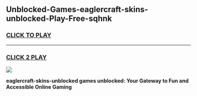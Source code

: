 
## Unblocked-Games-eaglercraft-skins-unblocked-Play-Free-sqhnk
<h3>
<a href="https://premium76.site?title=eaglercraft-skins-unblocked&ref=23A">CLICK TO PLAY</a></h3>
<hr>

<h3>
<a href="https://premium76.site?title=eaglercraft-skins-unblocked&ref=23A">CLICK 2 PLAY</a>
  
</h3>

<a href="https://premium76.site?title=eaglercraft-skins-unblocked&ref=23A"><img src="https://clearcache.store/games.png"></a>


**eaglercraft-skins-unblocked games unblocked: Your Gateway to Fun and Accessible Online Gaming**

